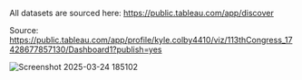 All datasets are sourced here: https://public.tableau.com/app/discover

Source: https://public.tableau.com/app/profile/kyle.colby4410/viz/113thCongress_17428677857130/Dashboard1?publish=yes

![Screenshot 2025-03-24 185102](https://github.com/user-attachments/assets/eb1cf780-f56e-4f4d-8234-ee13934dd871)
